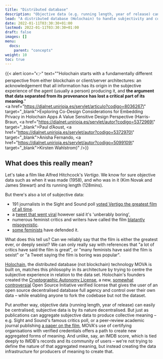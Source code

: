 ```yaml
---
title: "Distributed database"
description: "Objective data (e.g. running length, year of release) can easily be centralised; subjective data is by its nature decentralised"
lead: "A distributed database (Holochain) to handle subjectivity and co-ownership around a cultural dataset."
date: 2022-01-11T03:30:30+01:00
lastmod: 2022-01-11T03:30:30+01:00
draft: false
images: []
menu: 
  docs:
    parent: "concepts"
weight: 10
toc: true
---
```


{{< alert icon="👉" text="\"Holochain starts with a fundamentally different perspective from either blockchain or client/server architectures: an acknowledgement that all information has its origin in the subjective experience of the agent (usually a person) producing it, and <strong>the argument that data separated from its provenance has lost a critical part of its meaning</strong>.\" <br /> <a href=\"https://dialnet.unirioja.es/servlet/articulo?codigo=8036267\" target=\"_blank\">Exploring Co-Design Considerations for Embedding Privacy in Holochain Apps</a> A Value Sensitive Design Perspective (Harris-Braun, <a href=\"https://dialnet.unirioja.es/servlet/autor?codigo=5372969\" target=\"_blank\">Paul d’Aoust</a>, <a href=\"https://dialnet.unirioja.es/servlet/autor?codigo=5372970\" target=\"_blank\">Anisha Fernando</a>, <a href=\"https://dialnet.unirioja.es/servlet/autor?codigo=5099109\" target=\"_blank\">Kirsten Wahlstrom</a>)" />}}

## What does this really mean?

Let's take a film like Alfred Hitchcock's *Vertigo*. We know for sure objective data such as when it was made (1958), and who was in it (Kim Novak and James Stewart) and its running length (128mins). 

But there's also a lot of subjective data: 
- 191 journalists in the Sight and Sound poll [voted Vertigo the greatest film of all time](https://www.bfi.org.uk/sight-and-sound/greatest-films-all-time). 
- a [tweet that went viral](https://twitter.com/louisvirtel/status/1002264089563840512/retweets/with_comments) however said it's 'unberably boring', 
- numerous feminist critics and writers have called the film [blatantly misogynistic](https://thefword.org.uk/2012/08/vertigo/). 
- [some feminists](https://www.theguardian.com/film/2018/jun/28/vertigo-is-not-the-last-word-in-misogyny-but-a-feminist-deconstruction-of-it) have defended it. 

What does this tell us? Can we reliably say that the film is either the greatest ever, or deeply sexist? We can only really say with references that "a lot of critics have said the film is great", or "many feminists have said the film is sexist" or "a Tweet saying the film is boring was popular". 

[Holochain](https://www.holochain.org), the distributed database (not blockchain) technology MOVA is built on, matches this philosophy in its architecture by trying to centre the subjective experience in relation to the data set. Holochain's founders created the [Cryptographic Autonomy License](https://opensource.org/licenses/CAL-1.0), a new, [somewhat controversial](https://opensource.org/LicenseReview042019#cal) Open Source Initiative verified license that gives the user of an open source decentralised database full agency and control over their own data – while enabling anyone to fork the codebase but not the dataset.

Put another way, objective data (running length, year of release) can easily be centralised; subjective data is by its nature decentralised. But just as publications can aggregate subjective data to produce collective meaning – e.g. Sight and Sound's famous critics poll, or a peer-review academic journal publishing [a paper on the film](https://www.grin.com/document/346603), MOVA's use of certifying organisations with verified credentials offers a path to create new aggregated forms of meaning. And unlike, say, an IMDB score, which is tied deeply to IMDB's records and its community of users – we're not trying to define the nature of that aggregated meaning, but instead creating the data infrastructure for producers of meaning to create that.
